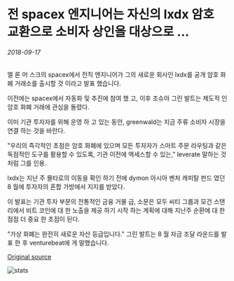 # 전 spacex 엔지니어는 자신의 lxdx 암호 교환으로 소비자 상인을 대상으로 ...

###### 2018-09-17

엘 론 머 스크의 spacex에서 전직 엔지니어가 그의 새로운 회사인 lxdx를 공개 암호 화폐 거래소를 출시할 것 이라고 발표 했습니다.

이전에는 spacex에서 자동화 및 추진에 참여 했 고, 이후 조슈아 그린 발트는 제도적 인 암호 화폐 거래에 관심을 돌렸다.

이미 기관 투자자를 위해 운영 하 고 있는 동안, greenwald는 지금 주류 소비자 시장을 연결 하는 것을 바란다.

"우리의 즉각적인 초점은 암호 화폐에 있으며 모든 투자자가 스마트 주문 라우팅과 같은 독점적인 도구를 활용할 수 있도록, 기관 이전에 액세스할 수 있는," leverate 말하는 것 처럼 그를 인용.

lxdx는 지난 주 몰타로의 이동을 확인 하기 전에 dymon 아시아 벤처 캐피탈 펀드 였던 8 월에 투자자의 혼합 가방에서 지지를 받았다.

이 발표는 기관 투자 부문의 전통적인 금융 거물 급, 소문은 모두 씨티 그룹과 모건 스탠리에서 비트 코인에 대 한 노출을 제공 하기 시작 하는 계획에 대해 지난주 순환에 대 한 점점 더 중요 한 초점이 된다.

"가상 화폐는 완전히 새로운 자산 등급입니다." 그린 발트는 8 월 자금 조달 라운드를 발표 한 후 venturebeat에 게 말했습니다.

[Original source](https://cointelegraph.com/news/former-spacex-engineer-targets-consumer-traders-with-his-lxdx-crypto-exchange)

![stats](https://c.statcounter.com/11760860/0/a89fa40b/1/ "stats")